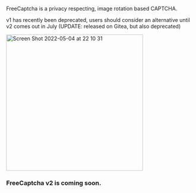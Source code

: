
FreeCaptcha is a privacy respecting, image rotation based CAPTCHA.

v1 has recently been deprecated, users should consider an alternative until v2 comes out in July (UPDATE: released on Gitea, but also deprecated)

<img width="368" alt="Screen Shot 2022-05-04 at 22 10 31" src="https://user-images.githubusercontent.com/104947308/166872399-a10330b5-0d09-43c4-a767-f67783968da7.png">

### FreeCaptcha v2 is coming soon.

